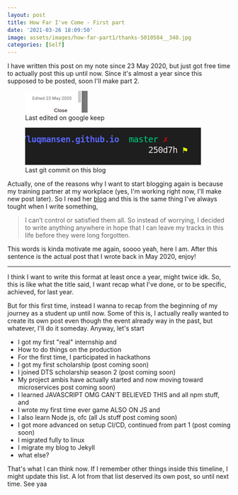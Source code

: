 ```yaml
---
layout: post
title: How Far I've Come - First part 
date: '2021-03-26 18:09:50'
image: assets/images/how-far-part1/thanks-5010584__340.jpg
categories: [Self]
---
```


I have written this post on my note since 23 May 2020, but just got free time to actually post this up until now. Since it's almost a year since this supposed to be posted, soon I'll make part 2. 

<!--kg-card-begin: image--><figure class="kg-card kg-image-card"><img src="/assets/images/how-far-part1/last-edited.png" class="kg-image"><figcaption>Last edited on google keep</figcaption></figure><!--kg-card-end: image-->

<!--kg-card-begin: image--><figure class="kg-card kg-image-card"><img src="/assets/images/how-far-part1/last-commit.png" class="kg-image"><figcaption>Last git commit on this blog </figcaption></figure><!--kg-card-end: image-->

Actually, one of the reasons why I want to start blogging again is because my training partner at my workplace (yes, I'm working right now, I'll make new post later). So I read her [blog](https://rulisastra.medium.com/) and this is the same thing I've always tought when I write something, 

>I can’t control or satisfied them all. So instead of worrying, I decided to write anything anywhere in hope that I can leave my tracks in this life before they were long forgotten.


This words is kinda motivate me again, soooo yeah, here I am. After this sentence is the actual post that I wrote back in May 2020, enjoy!

---
I think I want to write this format at least once a year, might twice idk. So, this is like what the title said, I want recap what I've done, or to be specific, achieved, for last year. 

But for this first time, instead I wanna to recap from the beginning of my journey as a student up until now. Some of this is, I actually really wanted to create its own post even though the event already way in the past, but whatever, I'll do it someday. Anyway, let's start

- I got my first "real" internship and
- How to do things on the production
-  For the first time, I participated in hackathons
-  I got my first scholarship (post coming soon)
-  I joined DTS scholarship season 2 (post coming soon)
-  My project ambis have actually started and now moving toward microservices post coming soon)
-  I learned JAVASCRIPT OMG CAN'T BELIEVED THIS and all npm stuff, and
-  I wrote my first time ever game ALSO ON JS and 
-  I also learn Node js, ofc (all Js stuff post coming soon)
-  I got more advanced on setup CI/CD, continued from part 1 (post coming soon)
-  I migrated fully to linux
-  I migrate my blog to Jekyll
-  what else?


That's what I can think now. If I remember other things inside this timeline, I might update this list. A lot from that list deserved its own post, so until next time. See yaa